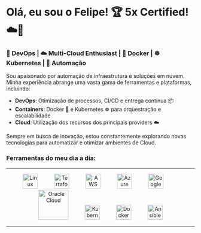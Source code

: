 
# Olá, eu sou o Felipe! 🏆 5x Certified! ☁️🏅

### 🔄 DevOps | ☁️ Multi-Cloud Enthusiast | 🐳 Docker | ☸️ Kubernetes | 🤖 Automação

Sou apaixonado por automação de infraestrutura e soluções em nuvem. Minha experiência abrange uma vasta gama de ferramentas e plataformas, incluindo:

- **DevOps**: Otimização de processos, CI/CD e entrega contínua 📦
- **Containers**: Docker 🐳 e Kubernetes ☸️ para orquestração e escalabilidade
- **Cloud**: Utilização dos recursos dos principais providers ☁️
  
    
Sempre em busca de inovação, estou constantemente explorando novas tecnologias para automatizar e otimizar ambientes de Cloud.

### Ferramentas do meu dia a dia:
---

<p align="center"> <img src="https://cdn.jsdelivr.net/gh/devicons/devicon/icons/linux/linux-original.svg" alt="Linux" width="40" height="40" style="margin-right: 40px;"/> <img src="https://cdn.jsdelivr.net/gh/devicons/devicon/icons/terraform/terraform-original.svg" alt="Terraform" width="40" height="40" style="margin-right: 40px;"/> <img src="https://cdn.jsdelivr.net/gh/devicons/devicon/icons/amazonwebservices/amazonwebservices-original-wordmark.svg" alt="AWS" width="40" height="40" style="margin-right: 40px;"/> <img src="https://cdn.jsdelivr.net/gh/devicons/devicon/icons/azure/azure-original.svg" alt="Azure" width="40" height="40" style="margin-right: 40px;"/> <img src="https://cdn.jsdelivr.net/gh/devicons/devicon/icons/googlecloud/googlecloud-original.svg" alt="Google Cloud" width="40" height="40" style="margin-right: 40px;"/> <img src="https://cdn.jsdelivr.net/gh/devicons/devicon/icons/oracle/oracle-original.svg" alt="Oracle Cloud" width="80" height="80" style="margin-right: 40px;"/> <img src="https://cdn.jsdelivr.net/gh/devicons/devicon/icons/kubernetes/kubernetes-plain.svg" alt="Kubernetes" width="40" height="40" style="margin-right: 40px;"/> <img src="https://cdn.jsdelivr.net/gh/devicons/devicon/icons/docker/docker-original.svg" alt="Docker" width="40" height="40" style="margin-right: 40px;"/> <img src="https://cdn.jsdelivr.net/gh/devicons/devicon/icons/ansible/ansible-original.svg" alt="Ansible" width="40" height="40"/> </p>

---

